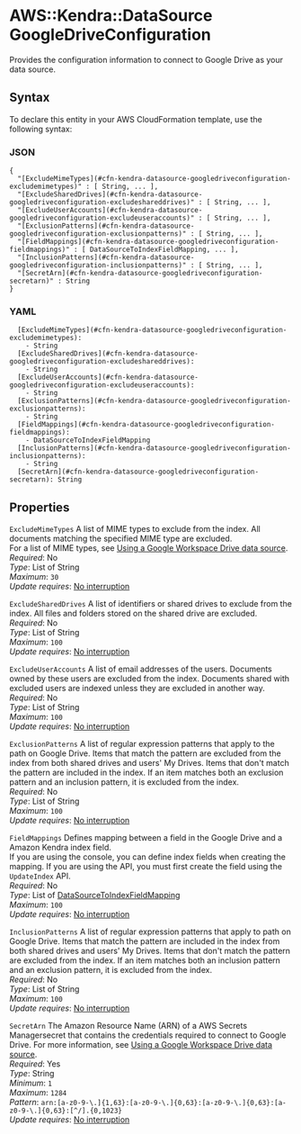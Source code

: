 # AWS::Kendra::DataSource GoogleDriveConfiguration<a name="aws-properties-kendra-datasource-googledriveconfiguration"></a>

Provides the configuration information to connect to Google Drive as your data source\.

## Syntax<a name="aws-properties-kendra-datasource-googledriveconfiguration-syntax"></a>

To declare this entity in your AWS CloudFormation template, use the following syntax:

### JSON<a name="aws-properties-kendra-datasource-googledriveconfiguration-syntax.json"></a>

```
{
  "[ExcludeMimeTypes](#cfn-kendra-datasource-googledriveconfiguration-excludemimetypes)" : [ String, ... ],
  "[ExcludeSharedDrives](#cfn-kendra-datasource-googledriveconfiguration-excludeshareddrives)" : [ String, ... ],
  "[ExcludeUserAccounts](#cfn-kendra-datasource-googledriveconfiguration-excludeuseraccounts)" : [ String, ... ],
  "[ExclusionPatterns](#cfn-kendra-datasource-googledriveconfiguration-exclusionpatterns)" : [ String, ... ],
  "[FieldMappings](#cfn-kendra-datasource-googledriveconfiguration-fieldmappings)" : [ DataSourceToIndexFieldMapping, ... ],
  "[InclusionPatterns](#cfn-kendra-datasource-googledriveconfiguration-inclusionpatterns)" : [ String, ... ],
  "[SecretArn](#cfn-kendra-datasource-googledriveconfiguration-secretarn)" : String
}
```

### YAML<a name="aws-properties-kendra-datasource-googledriveconfiguration-syntax.yaml"></a>

```
  [ExcludeMimeTypes](#cfn-kendra-datasource-googledriveconfiguration-excludemimetypes): 
    - String
  [ExcludeSharedDrives](#cfn-kendra-datasource-googledriveconfiguration-excludeshareddrives): 
    - String
  [ExcludeUserAccounts](#cfn-kendra-datasource-googledriveconfiguration-excludeuseraccounts): 
    - String
  [ExclusionPatterns](#cfn-kendra-datasource-googledriveconfiguration-exclusionpatterns): 
    - String
  [FieldMappings](#cfn-kendra-datasource-googledriveconfiguration-fieldmappings): 
    - DataSourceToIndexFieldMapping
  [InclusionPatterns](#cfn-kendra-datasource-googledriveconfiguration-inclusionpatterns): 
    - String
  [SecretArn](#cfn-kendra-datasource-googledriveconfiguration-secretarn): String
```

## Properties<a name="aws-properties-kendra-datasource-googledriveconfiguration-properties"></a>

`ExcludeMimeTypes`  <a name="cfn-kendra-datasource-googledriveconfiguration-excludemimetypes"></a>
A list of MIME types to exclude from the index\. All documents matching the specified MIME type are excluded\.   
For a list of MIME types, see [Using a Google Workspace Drive data source](https://docs.aws.amazon.com/kendra/latest/dg/data-source-google-drive.html)\.  
*Required*: No  
*Type*: List of String  
*Maximum*: `30`  
*Update requires*: [No interruption](https://docs.aws.amazon.com/AWSCloudFormation/latest/UserGuide/using-cfn-updating-stacks-update-behaviors.html#update-no-interrupt)

`ExcludeSharedDrives`  <a name="cfn-kendra-datasource-googledriveconfiguration-excludeshareddrives"></a>
A list of identifiers or shared drives to exclude from the index\. All files and folders stored on the shared drive are excluded\.  
*Required*: No  
*Type*: List of String  
*Maximum*: `100`  
*Update requires*: [No interruption](https://docs.aws.amazon.com/AWSCloudFormation/latest/UserGuide/using-cfn-updating-stacks-update-behaviors.html#update-no-interrupt)

`ExcludeUserAccounts`  <a name="cfn-kendra-datasource-googledriveconfiguration-excludeuseraccounts"></a>
A list of email addresses of the users\. Documents owned by these users are excluded from the index\. Documents shared with excluded users are indexed unless they are excluded in another way\.  
*Required*: No  
*Type*: List of String  
*Maximum*: `100`  
*Update requires*: [No interruption](https://docs.aws.amazon.com/AWSCloudFormation/latest/UserGuide/using-cfn-updating-stacks-update-behaviors.html#update-no-interrupt)

`ExclusionPatterns`  <a name="cfn-kendra-datasource-googledriveconfiguration-exclusionpatterns"></a>
A list of regular expression patterns that apply to the path on Google Drive\. Items that match the pattern are excluded from the index from both shared drives and users' My Drives\. Items that don't match the pattern are included in the index\. If an item matches both an exclusion pattern and an inclusion pattern, it is excluded from the index\.  
*Required*: No  
*Type*: List of String  
*Maximum*: `100`  
*Update requires*: [No interruption](https://docs.aws.amazon.com/AWSCloudFormation/latest/UserGuide/using-cfn-updating-stacks-update-behaviors.html#update-no-interrupt)

`FieldMappings`  <a name="cfn-kendra-datasource-googledriveconfiguration-fieldmappings"></a>
Defines mapping between a field in the Google Drive and a Amazon Kendra index field\.  
If you are using the console, you can define index fields when creating the mapping\. If you are using the API, you must first create the field using the `UpdateIndex` API\.  
*Required*: No  
*Type*: List of [DataSourceToIndexFieldMapping](aws-properties-kendra-datasource-datasourcetoindexfieldmapping.md)  
*Maximum*: `100`  
*Update requires*: [No interruption](https://docs.aws.amazon.com/AWSCloudFormation/latest/UserGuide/using-cfn-updating-stacks-update-behaviors.html#update-no-interrupt)

`InclusionPatterns`  <a name="cfn-kendra-datasource-googledriveconfiguration-inclusionpatterns"></a>
A list of regular expression patterns that apply to path on Google Drive\. Items that match the pattern are included in the index from both shared drives and users' My Drives\. Items that don't match the pattern are excluded from the index\. If an item matches both an inclusion pattern and an exclusion pattern, it is excluded from the index\.  
*Required*: No  
*Type*: List of String  
*Maximum*: `100`  
*Update requires*: [No interruption](https://docs.aws.amazon.com/AWSCloudFormation/latest/UserGuide/using-cfn-updating-stacks-update-behaviors.html#update-no-interrupt)

`SecretArn`  <a name="cfn-kendra-datasource-googledriveconfiguration-secretarn"></a>
The Amazon Resource Name \(ARN\) of a AWS Secrets Managersecret that contains the credentials required to connect to Google Drive\. For more information, see [Using a Google Workspace Drive data source](https://docs.aws.amazon.com/kendra/latest/dg/data-source-google-drive.html)\.  
*Required*: Yes  
*Type*: String  
*Minimum*: `1`  
*Maximum*: `1284`  
*Pattern*: `arn:[a-z0-9-\.]{1,63}:[a-z0-9-\.]{0,63}:[a-z0-9-\.]{0,63}:[a-z0-9-\.]{0,63}:[^/].{0,1023}`  
*Update requires*: [No interruption](https://docs.aws.amazon.com/AWSCloudFormation/latest/UserGuide/using-cfn-updating-stacks-update-behaviors.html#update-no-interrupt)